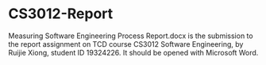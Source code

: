 # CS3012-Report
Measuring Software Engineering Process Report.docx is the submission to the report assignment on TCD course CS3012 Software Engineering, by Ruijie Xiong, student ID 19324226.
It should be opened with Microsoft Word.
